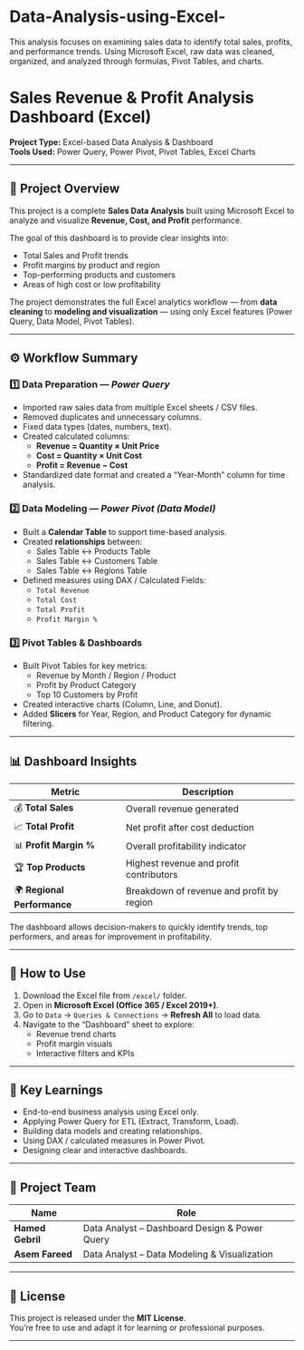 # Data-Analysis-using-Excel-
This analysis focuses on examining sales data to identify total sales, profits, and performance trends. Using Microsoft Excel, raw data was cleaned, organized, and analyzed through formulas, Pivot Tables, and charts.

# Sales Revenue & Profit Analysis Dashboard (Excel)

**Project Type:** Excel-based Data Analysis & Dashboard  
**Tools Used:** Power Query, Power Pivot, Pivot Tables, Excel Charts  

---

## 📘 Project Overview
This project is a complete **Sales Data Analysis** built using Microsoft Excel to analyze and visualize **Revenue, Cost, and Profit** performance.

The goal of this dashboard is to provide clear insights into:
- Total Sales and Profit trends  
- Profit margins by product and region  
- Top-performing products and customers  
- Areas of high cost or low profitability  

The project demonstrates the full Excel analytics workflow — from **data cleaning** to **modeling and visualization** — using only Excel features (Power Query, Data Model, Pivot Tables).

---

## ⚙️ Workflow Summary

### 1️⃣ Data Preparation — *Power Query*
- Imported raw sales data from multiple Excel sheets / CSV files.  
- Removed duplicates and unnecessary columns.  
- Fixed data types (dates, numbers, text).  
- Created calculated columns:
  - **Revenue = Quantity × Unit Price**
  - **Cost = Quantity × Unit Cost**
  - **Profit = Revenue − Cost**
- Standardized date format and created a “Year-Month” column for time analysis.

### 2️⃣ Data Modeling — *Power Pivot (Data Model)*
- Built a **Calendar Table** to support time-based analysis.
- Created **relationships** between:
  - Sales Table ↔ Products Table  
  - Sales Table ↔ Customers Table  
  - Sales Table ↔ Regions Table
- Defined measures using DAX / Calculated Fields:
  - `Total Revenue`
  - `Total Cost`
  - `Total Profit`
  - `Profit Margin %`

### 3️⃣ Pivot Tables & Dashboards
- Built Pivot Tables for key metrics:
  - Revenue by Month / Region / Product
  - Profit by Product Category
  - Top 10 Customers by Profit
- Created interactive charts (Column, Line, and Donut).
- Added **Slicers** for Year, Region, and Product Category for dynamic filtering.

---

## 📊 Dashboard Insights

| Metric | Description |
|--------|-------------|
| 💰 **Total Sales** | Overall revenue generated |
| 📈 **Total Profit** | Net profit after cost deduction |
| 📊 **Profit Margin %** | Overall profitability indicator |
| 🏆 **Top Products** | Highest revenue and profit contributors |
| 🌍 **Regional Performance** | Breakdown of revenue and profit by region |

The dashboard allows decision-makers to quickly identify trends, top performers, and areas for improvement in profitability.

---



## 🧭 How to Use
1. Download the Excel file from `/excel/` folder.  
2. Open in **Microsoft Excel (Office 365 / Excel 2019+)**.  
3. Go to `Data` → `Queries & Connections` → **Refresh All** to load data.  
4. Navigate to the “Dashboard” sheet to explore:
   - Revenue trend charts  
   - Profit margin visuals  
   - Interactive filters and KPIs  

---

## 🧠 Key Learnings
- End-to-end business analysis using Excel only.  
- Applying Power Query for ETL (Extract, Transform, Load).  
- Building data models and creating relationships.  
- Using DAX / calculated measures in Power Pivot.  
- Designing clear and interactive dashboards.

---



## 👥 Project Team

| Name | Role |
|------|------|
| **Hamed Gebril** | Data Analyst – Dashboard Design & Power Query |
| **Asem Fareed** | Data Analyst – Data Modeling & Visualization |

---

## 📄 License
This project is released under the **MIT License**.  
You’re free to use and adapt it for learning or professional purposes.

---


 

